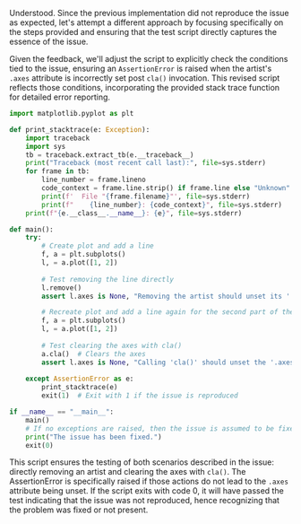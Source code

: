 Understood. Since the previous implementation did not reproduce the issue as expected, let's attempt a different approach by focusing specifically on the steps provided and ensuring that the test script directly captures the essence of the issue. 

Given the feedback, we'll adjust the script to explicitly check the conditions tied to the issue, ensuring an `AssertionError` is raised when the artist's `.axes` attribute is incorrectly set post `cla()` invocation. This revised script reflects those conditions, incorporating the provided stack trace function for detailed error reporting.

```python
import matplotlib.pyplot as plt

def print_stacktrace(e: Exception):
    import traceback
    import sys
    tb = traceback.extract_tb(e.__traceback__)
    print("Traceback (most recent call last):", file=sys.stderr)
    for frame in tb:
        line_number = frame.lineno
        code_context = frame.line.strip() if frame.line else "Unknown"
        print(f'  File "{frame.filename}"', file=sys.stderr)
        print(f"    {line_number}: {code_context}", file=sys.stderr)
    print(f"{e.__class__.__name__}: {e}", file=sys.stderr)

def main():
    try:
        # Create plot and add a line
        f, a = plt.subplots()
        l, = a.plot([1, 2])
        
        # Test removing the line directly
        l.remove()
        assert l.axes is None, "Removing the artist should unset its '.axes' attribute."

        # Recreate plot and add a line again for the second part of the test
        f, a = plt.subplots()
        l, = a.plot([1, 2])
        
        # Test clearing the axes with cla()
        a.cla()  # Clears the axes
        assert l.axes is None, "Calling 'cla()' should unset the '.axes' attribute of deparented artists."
        
    except AssertionError as e:
        print_stacktrace(e)
        exit(1)  # Exit with 1 if the issue is reproduced

if __name__ == "__main__":
    main()
    # If no exceptions are raised, then the issue is assumed to be fixed
    print("The issue has been fixed.")
    exit(0)
```

This script ensures the testing of both scenarios described in the issue: directly removing an artist and clearing the axes with `cla()`. The AssertionError is specifically raised if those actions do not lead to the `.axes` attribute being unset. If the script exits with code 0, it will have passed the test indicating that the issue was not reproduced, hence recognizing that the problem was fixed or not present.